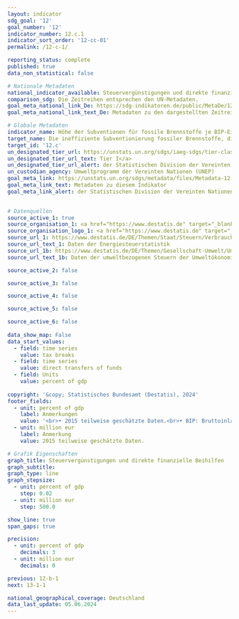 ```yaml
---
layout: indicator    
sdg_goal: '12'    
goal_number: '12'    
indicator_number: 12.c.1    
indicator_sort_order: '12-cc-01'    
permalink: /12-c-1/    

reporting_status: complete    
published: true    
data_non_statistical: false    

# Nationale Metadaten    
national_indicator_available: Steuervergünstigungen und direkte finanzielle Beihilfen    
comparison_sdg: Die Zeitreihen entsprechen den UN-Metadaten.    
goal_meta_national_link_De: https://sdg-indikatoren.de/public/MetaDe/12.c.1.pdf
goal_meta_national_link_text_De: Metadaten zu den dargestellten Zeitreihen    

# Globale Metadaten    
indicator_name: Höhe der Subventionen für fossile Brennstoffe je BIP-Einheit (Produktion und Konsum)    
target_name: Die ineffiziente Subventionierung fossiler Brennstoffe, die zu verschwenderischem Verbrauch verleitet, durch Beseitigung von Marktverzerrungen entsprechend den nationalen Gegebenheiten rationalisieren, unter anderem durch eine Umstrukturierung der Besteuerung und die allmähliche Abschaffung dieser schädlichen Subventionen, um ihren Umweltauswirkungen Rechnung zu tragen, wobei die besonderen Bedürfnisse und Gegebenheiten der Entwicklungsländer in vollem Umfang berücksichtigt und die möglichen nachteiligen Auswirkungen auf ihre Entwicklung in einer die Armen und die betroffenen Gemeinwesen schützenden Weise so gering wie möglich gehalten werden    
target_id: '12.c'    
un_designated_tier_url: https://unstats.un.org/sdgs/iaeg-sdgs/tier-classification/'    
un_designated_tier_url_text: Tier I</a>    
un_designated_tier_url_alert: der Statistischen Division der Vereinten Nationen    
un_custodian_agency: Umweltprogramm der Vereinten Nationen (UNEP)    
goal_meta_link: https://unstats.un.org/sdgs/metadata/files/Metadata-12-0c-01.pdf    
goal_meta_link_text: Metadaten zu diesem Indikator    
goal_meta_link_alert: der Statistischen Division der Vereinten Nationen    
    

# Datenquellen
source_active_1: true
source_organisation_1: <a href="https://www.destatis.de" target="_blank"> Statistisches Bundesamt (Destatis) </a>
source_organisation_logo_1: <a href="https://www.destatis.de" target="_blank"><img src="https://sdg-indikatoren.de/public/OrgImgDe/destatis.png" alt="Logo destatis" style="height:60px; width:148px"/></a>
source_url_1: https://www.destatis.de/DE/Themen/Staat/Steuern/Verbrauchsteuern/_inhalt.html#sprg236436
source_url_text_1: Daten der Energiesteuerstatistik
source_url_1b: https://www.destatis.de/DE/Themen/Gesellschaft-Umwelt/Umwelt/UGR/steuern-weitere-abgaben/Tabellen/energiesteuern-unternehmen.html
source_url_text_1b: Daten der umweltbezogenen Steuern der Umweltökonomischen Gesamtrechnungen

source_active_2: false

source_active_3: false

source_active_4: false

source_active_5: false

source_active_6: false
    
data_show_map: False    
data_start_values: 
  - field: time series
    value: tax breaks
  - field: time series
    value: direct transfers of funds
  - field: Units
    value: percent of gdp    
    
copyright: '&copy; Statistisches Bundesamt (Destatis), 2024'    
footer_fields:
  - unit: percent of gdp
    label: Anmerkungen
    value: '<br>• 2015 teilweise geschätzte Daten.<br>• BIP: Bruttoinlandsprodukt.'
  - unit: million eur
    label: Anmerkung
    value: 2015 teilweise geschätzte Daten.    

# Grafik Eigenschaften    
graph_title: Steuervergünstigungen und direkte finanzielle Beihilfen
graph_subtitle:     
graph_type: line
graph_stepsize: 
  - unit: percent of gdp
    step: 0.02
  - unit: million eur
    step: 500.0    

show_line: true
span_gaps: true

precision:
  - unit: percent of gdp
    decimals: 3
  - unit: million eur
    decimals: 0    

previous: 12-b-1    
next: 13-1-1    

national_geographical_coverage: Deutschland    
data_last_update: 05.06.2024    
---
```


<span></span>